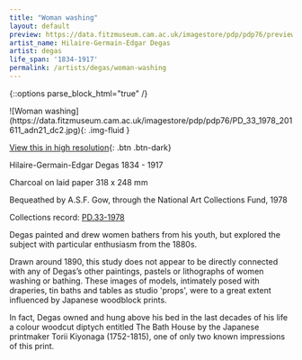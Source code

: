 ```yaml
---
title: "Woman washing"
layout: default
preview: https://data.fitzmuseum.cam.ac.uk/imagestore/pdp/pdp76/preview_PD_33_1978_201611_adn21_dc2.jpg
artist_name: Hilaire-Germain-Edgar Degas
artist: degas
life_span: '1834-1917'
permalink: /artists/degas/woman-washing
---
```

{::options parse_block_html="true" /}
<div class="text-center">
![Woman washing](https://data.fitzmuseum.cam.ac.uk/imagestore/pdp/pdp76/PD_33_1978_201611_adn21_dc2.jpg){: .img-fluid }

[View this in high resolution](https://data.fitzmuseum.cam.ac.uk/id/image/iiif/media-202732#?c=&m=&cv=){: .btn .btn-dark}
</div>

Hilaire-Germain-Edgar Degas 1834 - 1917

Charcoal on laid paper 318 x 248 mm

Bequeathed by A.S.F. Gow, through the National Art Collections Fund, 1978

Collections record: [PD.33-1978](https://data.fitzmuseum.cam.ac.uk/id/object/6292)

Degas painted and drew women bathers from his youth, but explored the subject with particular enthusiasm from the 1880s.

Drawn around 1890, this study does not appear to be directly connected with any of Degas’s other paintings, pastels or lithographs of women washing or bathing. These images of models, intimately posed with draperies, tin baths and tables as studio 'props', were to a great extent influenced by Japanese woodblock prints.

In fact, Degas owned and hung above his bed in the last decades of his life a colour woodcut diptych entitled The Bath House by the Japanese printmaker Torii Kiyonaga (1752-1815), one of only two known impressions of this print.

